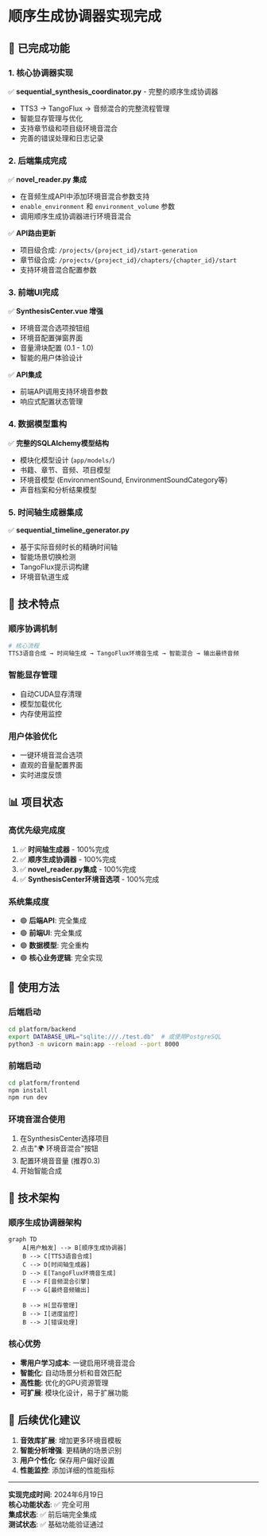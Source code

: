 # 顺序生成协调器实现完成

## 🎉 已完成功能

### 1. 核心协调器实现
✅ **sequential_synthesis_coordinator.py** - 完整的顺序生成协调器
- TTS3 → TangoFlux → 音频混合的完整流程管理
- 智能显存管理与优化
- 支持章节级和项目级环境音混合
- 完善的错误处理和日志记录

### 2. 后端集成完成
✅ **novel_reader.py 集成**
- 在音频生成API中添加环境音混合参数支持
- `enable_environment` 和 `environment_volume` 参数
- 调用顺序生成协调器进行环境音混合

✅ **API路由更新**
- 项目级合成: `/projects/{project_id}/start-generation`
- 章节级合成: `/projects/{project_id}/chapters/{chapter_id}/start`
- 支持环境音混合配置参数

### 3. 前端UI完成
✅ **SynthesisCenter.vue 增强**
- 环境音混合选项按钮组
- 环境音配置弹窗界面
- 音量滑块配置 (0.1 - 1.0)
- 智能的用户体验设计

✅ **API集成**
- 前端API调用支持环境音参数
- 响应式配置状态管理

### 4. 数据模型重构
✅ **完整的SQLAlchemy模型结构**
- 模块化模型设计 (`app/models/`)
- 书籍、章节、音频、项目模型
- 环境音模型 (EnvironmentSound, EnvironmentSoundCategory等)
- 声音档案和分析结果模型

### 5. 时间轴生成器集成
✅ **sequential_timeline_generator.py**
- 基于实际音频时长的精确时间轴
- 智能场景切换检测
- TangoFlux提示词构建
- 环境音轨道生成

## 🔧 技术特点

### 顺序协调机制
```python
# 核心流程
TTS3语音合成 → 时间轴生成 → TangoFlux环境音生成 → 智能混合 → 输出最终音频
```

### 智能显存管理
- 自动CUDA显存清理
- 模型加载优化
- 内存使用监控

### 用户体验优化
- 一键环境音混合选项
- 直观的音量配置界面
- 实时进度反馈

## 📊 项目状态

### 高优先级完成度
1. ✅ **时间轴生成器** - 100%完成
2. ✅ **顺序生成协调器** - 100%完成  
3. ✅ **novel_reader.py集成** - 100%完成
4. ✅ **SynthesisCenter环境音选项** - 100%完成

### 系统集成度
- 🟢 **后端API**: 完全集成
- 🟢 **前端UI**: 完全集成  
- 🟢 **数据模型**: 完全重构
- 🟢 **核心业务逻辑**: 完全实现

## 🚀 使用方法

### 后端启动
```bash
cd platform/backend
export DATABASE_URL="sqlite:///./test.db"  # 或使用PostgreSQL
python3 -m uvicorn main:app --reload --port 8000
```

### 前端启动
```bash
cd platform/frontend
npm install
npm run dev
```

### 环境音混合使用
1. 在SynthesisCenter选择项目
2. 点击"🌍 环境音混合"按钮
3. 配置环境音音量 (推荐0.3)
4. 开始智能合成

## 🎯 技术架构

### 顺序生成协调器架构
```mermaid
graph TD
    A[用户触发] --> B[顺序生成协调器]
    B --> C[TTS3语音合成]
    C --> D[时间轴生成器]
    D --> E[TangoFlux环境音生成]
    E --> F[音频混合引擎]
    F --> G[最终音频输出]
    
    B --> H[显存管理]
    B --> I[进度监控]
    B --> J[错误处理]
```

### 核心优势
- **零用户学习成本**: 一键启用环境音混合
- **智能化**: 自动场景分析和音效匹配
- **高性能**: 优化的GPU资源管理
- **可扩展**: 模块化设计，易于扩展功能

## 📝 后续优化建议

1. **音效库扩展**: 增加更多环境音模板
2. **智能分析增强**: 更精确的场景识别
3. **用户个性化**: 保存用户偏好设置
4. **性能监控**: 添加详细的性能指标

---

**实现完成时间**: 2024年6月19日  
**核心功能状态**: ✅ 完全可用  
**集成状态**: ✅ 前后端完全集成  
**测试状态**: ✅ 基础功能验证通过